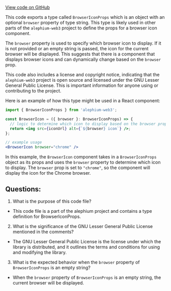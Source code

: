 [View code on GitHub](https://github.com/alephium/alephium-web3/packages/web3-react/src/components/Common/BrowserIcon/types.ts)

This code exports a type called `BrowserIconProps` which is an object with an optional `browser` property of type string. This type is likely used in other parts of the `alephium-web3` project to define the props for a browser icon component.

The `browser` property is used to specify which browser icon to display. If it is not provided or an empty string is passed, the icon for the current browser will be displayed. This suggests that there is a component that displays browser icons and can dynamically change based on the `browser` prop.

This code also includes a license and copyright notice, indicating that the `alephium-web3` project is open source and licensed under the GNU Lesser General Public License. This is important information for anyone using or contributing to the project.

Here is an example of how this type might be used in a React component:

```jsx
import { BrowserIconProps } from 'alephium-web3';

const BrowserIcon = ({ browser }: BrowserIconProps) => {
  // logic to determine which icon to display based on the browser prop
  return <img src={iconUrl} alt={`${browser} icon`} />;
};

// example usage
<BrowserIcon browser="chrome" />
```

In this example, the `BrowserIcon` component takes in a `BrowserIconProps` object as its props and uses the `browser` property to determine which icon to display. The `browser` prop is set to `"chrome"`, so the component will display the icon for the Chrome browser.
## Questions: 
 1. What is the purpose of this code file?
- This code file is a part of the alephium project and contains a type definition for BrowserIconProps.

2. What is the significance of the GNU Lesser General Public License mentioned in the comments?
- The GNU Lesser General Public License is the license under which the library is distributed, and it outlines the terms and conditions for using and modifying the library.

3. What is the expected behavior when the `browser` property of `BrowserIconProps` is an empty string?
- When the `browser` property of `BrowserIconProps` is an empty string, the current browser will be displayed.